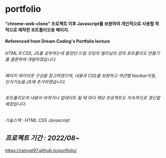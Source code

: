# portfolio

#### "chrome-web-clone" 프로젝트 이후 Javascript를 보완하여 개인적으로 사용할 목적으로 제작한 포트폴리오용 페이지.
#### Referenced from Dream Coding's Portfolio lecture

###### HTML과 CSS, JS를 공부하는데 들었던 드림 코딩의 엘리님의 강의 포트폴리오 만들기를 클론하여 개발하였습니다.
###### 페이지 레이아웃 구성을 참고하였으며, 내용과 CSS를 보완하고 섹션별 Navbar이동, 인식기능을 JS에 추가하였습니다.
###### 포트폴리오의 내용이 바뀌거나 업데이트 될 때 마다 해당 프로젝트도 지속적으로 갱신할 예정입니다.
###### 기술스택 : HTML CSS Javascript

___프로젝트 기간 : 2022/08~___
---
https://rainyel97.github.io/portfolio/
